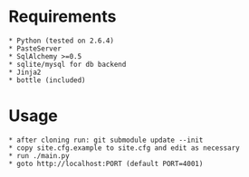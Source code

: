 # Requirements
	* Python (tested on 2.6.4)
	* PasteServer
	* SqlAlchemy >=0.5
	* sqlite/mysql for db backend
	* Jinja2
	* bottle (included)

# Usage
	* after cloning run: git submodule update --init
	* copy site.cfg.example to site.cfg and edit as necessary
	* run ./main.py
	* goto http://localhost:PORT (default PORT=4001)